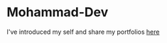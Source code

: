 # Mohammad-Dev

I've introduced my self and share my portfolios [here](https://mh-ufo.github.io/Mohammad-Dev/) 
